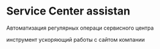 # Service Center assistan
Автоматизация регулярных операци сервисного центра

инструмент ускоряющий работы с сайтом компании
